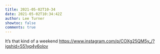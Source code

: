 ```yaml
---
title: 2021-05-02T10-34
date: 2021-05-02T10:34:42Z
author: Lee Turner
showtoc: false
comments: true
---
```


It’s that kind of a weekend https://www.instagram.com/p/COXg25QM5y_/?igshid=551yq4y6olov

